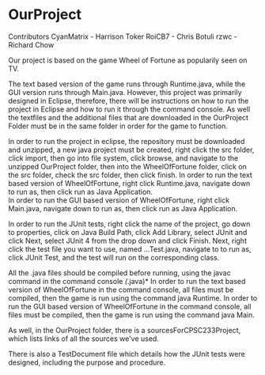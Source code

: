 # OurProject

Contributors
CyanMatrix - Harrison Toker
RoiCB7 - Chris Botuli
rzwc - Richard Chow

Our project is based on the game Wheel of Fortune as popularily seen on TV. 

The text based version of the game runs through Runtime.java, while the GUI version 
runs through Main.java.
However, this project was primarily designed in Eclipse, therefore, there will be 
instructions on how to run the project in Eclipse and how to run it through the command console. 
As well the textfiles and the additional files that are downloaded in the OurProject Folder
must be in the same folder in order for the game to function.

In order to run the project in eclipse, the repository must be downloaded and unzipped,
a new java project must be created, right click the src folder, click import, then go 
into file system, click browse, and navigate to the unzipped OurProject folder, then into
the WheelOfFortune folder, click on the src folder, check the src folder, then click finish.
In order to run the text based version of WheelOfFortune, right click Runtime.java, navigate
down to run as, then click run as Java Application.   
In order to run the GUI based version of WheelOfFortune, right click Main.java, navigate
down to run as, then click run as Java Application. 

In order to run the JUnit tests, right click the name of the project, go down to properties,
click on Java Build Path, click Add Library, select JUnit and click Next, select JUnit 4 
from the drop down and click Finish. Next, right click the test file you want to use, 
named ...Test.java, navigate to to run as, click JUnit Test, and the test will run on the 
corresponding class.   

All the .java files should be compiled before running, using the javac command in the 
command console *(*.java)*
In order to run the text based version of WheelOfFortune in the command console, all files 
must be compiled, then the game is run using the command java Runtime. 
In order to run the GUI based version of WheelOfFortune in the command console, all files 
must be compiled, then the game is run using the command java Main. 

As well, in the OurProject folder, there is a sourcesForCPSC233Project, which lists links
of all the sources we've used.

There is also a TestDocument file which details how the JUnit tests were designed, including
the purpose and procedure. 




